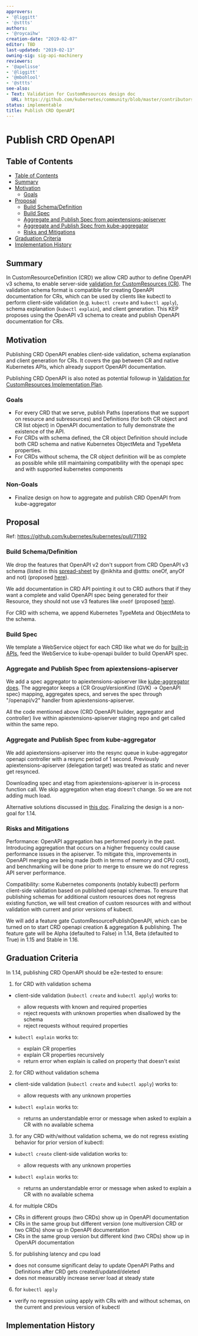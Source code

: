 ```yaml
---
approvers:
- '@liggitt'
- '@sttts'
authors:
- '@roycaihw'
creation-date: "2019-02-07"
editor: TBD
last-updated: "2019-02-13"
owning-sig: sig-api-machinery
reviewers:
- '@apelisse'
- '@liggitt'
- '@mbohlool'
- '@sttts'
see-also:
- Text: Validation for CustomResources design doc
  URL: https://github.com/kubernetes/community/blob/master/contributors/design-proposals/api-machinery/customresources-validation.md
status: implementable
title: Publish CRD OpenAPI
---
```

# Publish CRD OpenAPI

## Table of Contents

* [Table of Contents](#table-of-contents)
* [Summary](#summary)
* [Motivation](#motivation)
    * [Goals](#goals)
* [Proposal](#proposal)
    * [Build Schema/Definition](#build-schemadefinition)
    * [Build Spec](#build-spec)
    * [Aggregate and Publish Spec from apiextensions-apiserver](#aggregate-and-publish-spec-from-apiextensions-apiserver)
    * [Aggregate and Publish Spec from kube-aggregator](#aggregate-and-publish-spec-from-kube-aggregator)
    * [Risks and Mitigations](#risks-and-mitigations)
* [Graduation Criteria](#graduation-criteria)
* [Implementation History](#implementation-history)

## Summary

In CustomResourceDefinition (CRD) we allow CRD author to define OpenAPI v3 schema, to
enable server-side [validation for CustomResources (CR)](https://github.com/kubernetes/community/blob/master/contributors/design-proposals/api-machinery/customresources-validation.md).
The validation schema format is compatible for creating OpenAPI documentation for CRs,
which can be used by clients like kubectl to perform client-side validation
(e.g. `kubectl create` and `kubectl apply`),
schema explanation (`kubectl explain`), and client generation.
This KEP proposes using the OpenAPI v3 schema to create and publish OpenAPI
documentation for CRs.

## Motivation

Publishing CRD OpenAPI enables client-side validation, schema explanation and
client generation for CRs. It covers the gap between CR and native Kubernetes
APIs, which already support OpenAPI documentation.

Publishing CRD OpenAPI is also noted as potential followup in [Validation for CustomResources Implementation Plan](https://github.com/kubernetes/community/blob/master/contributors/design-proposals/api-machinery/customresources-validation.md#implementation-plan).

### Goals

* For every CRD that we serve, publish Paths (operations that we support on
  resource and subresources) and Definitions (for both CR object and CR list
  object) in OpenAPI documentation to fully demonstrate the existence of the
  API.
* For CRDs with schema defined, the CR object Definition should
  include both CRD schema and native Kubernetes ObjectMeta and
  TypeMeta properties.
* For CRDs without schema, the CR object definition will be as
  complete as possible while still maintaining compatibility with the openapi
  spec and with supported kubernetes components

### Non-Goals

* Finalize design on how to aggregate and publish CRD OpenAPI from kube-aggregator

## Proposal

Ref: https://github.com/kubernetes/kubernetes/pull/71192

### Build Schema/Definition

We drop the features that OpenAPI v2 don't support from CRD OpenAPI v3 schema
(listed in this [spread-sheet](https://docs.google.com/spreadsheets/d/1Mkm9L7CXGvRorV0Cr4Vwfu0DH7XRi24YHPiDK1NZWo4/edit?usp=sharing)
by @nikhita and @sttts: oneOf, anyOf and not) (proposed [here](https://github.com/kubernetes/kubernetes/issues/49879#issuecomment-320031200)).

We add documentation in CRD API pointing it out to CRD authors that if they want
a complete and valid OpenAPI spec being generated for their Resource, they should
not use v3 features like `oneOf` (proposed [here](https://github.com/kubernetes/kubernetes/issues/49879#issuecomment-321774254)).

For CRD with schema, we append Kubernetes TypeMeta and ObjectMeta to the schema.

### Build Spec

We template a WebService object for each CRD like what we do for [built-in APIs](https://github.com/kubernetes/kubernetes/blob/8b98e802eddb9f478ff7d991a2f72f60c165388a/staging/src/k8s.io/apiserver/pkg/endpoints/installer.go#L565-L845),
feed the WebService to kube-openapi builder to build OpenAPI spec.

### Aggregate and Publish Spec from apiextensions-apiserver

We add a spec aggregator to apiextensions-apiserver like [kube-aggregator
does](https://github.com/kubernetes/kubernetes/blob/master/staging/src/k8s.io/kube-aggregator/pkg/controllers/openapi/aggregator/aggregator.go).
The aggregator keeps a {CR GroupVersionKind (GVK) -> OpenAPI spec} mapping,
aggregates specs, and serves the spec through "/openapi/v2" handler from
apiextensions-apiserver.

All the code mentioned above (CRD OpenAPI builder, aggregator and controller)
live within apiextensions-apiserver staging repo and get called within the
same repo.

### Aggregate and Publish Spec from kube-aggregator

We add apiextensions-apiserver into the resync queue in kube-aggregator openapi
controller with a resync period of 1 second. Previously apiextensions-apiserver
(delegation target) was treated as static and never get resynced.

Downloading spec and etag from apiextensions-apiserver is in-process function
call. We skip aggregation when etag doesn't change. So we are not adding much
load.

Alternative solutions discussed in [this doc](https://docs.google.com/document/d/13lBj8Stdwku8BgL0fbT__4Iw97NRh77loJ_MoZuCGwQ/edit#). Finalizing the design is a non-goal for 1.14.

### Risks and Mitigations

Performance: OpenAPI aggregation has performed poorly in the past. Introducing
aggregation that occurs on a higher frequency could cause performance issues in
the apiserver. To mitigate this, improvements in OpenAPI merging are being made
(both in terms of memory and CPU cost), and benchmarking will be done prior to
merge to ensure we do not regress API server performance.

Compatibility: some Kubernetes components (notably kubectl) perform client-side
validation based on published openapi schemas. To ensure that publishing schemas
for additional custom resources does not regress existing function, we will test
creation of custom resources with and without validation with current and prior versions of kubectl.

We will add a feature gate CustomResourcePublishOpenAPI, which can be turned on to start CRD
openapi creation & aggregation & publishing. The feature gate will be Alpha (defaulted to
False) in 1.14, Beta (defaulted to True) in 1.15 and Stable in 1.16.

## Graduation Criteria

In 1.14, publishing CRD OpenAPI should be e2e-tested to ensure:

1. for CRD with validation schema

* client-side validation (`kubectl create` and `kubectl apply`) works to:
  * allow requests with known and required properties
  * reject requests with unknown properties when disallowed by the schema
  * reject requests without required properties

* `kubectl explain` works to:
  * explain CR properties
  * explain CR properties recursively
  * return error when explain is called on property that doesn't exist

2. for CRD without validation schema

* client-side validation (`kubectl create` and `kubectl apply`) works to:
  * allow requests with any unknown properties

* `kubectl explain` works to:
  * returns an understandable error or message when asked to explain a CR with no available schema

3. for any CRD with/without validation schema, we do not regress existing
  behavior for prior version of kubectl:

* `kubectl create` client-side validation works to:
  * allow requests with any unknown properties

* `kubectl explain` works to:
  * returns an understandable error or message when asked to explain a CR with no available schema

4. for multiple CRDs
  * CRs in different groups (two CRDs) show up in OpenAPI documentation
  * CRs in the same group but different version (one multiversion CRD or two
    CRDs) show up in OpenAPI
    documentation
  * CRs in the same group version but different kind (two CRDs) show up in OpenAPI
    documentation

5. for publishing latency and cpu load
  * does not consume significant delay to update OpenAPI Paths and Definitions
    after CRD gets created/updated/deleted
  * does not measurably increase server load at steady state

6. for `kubectl apply`
  * verify no regression using apply with CRs with and without schemas, on the current and previous version of kubectl

## Implementation History